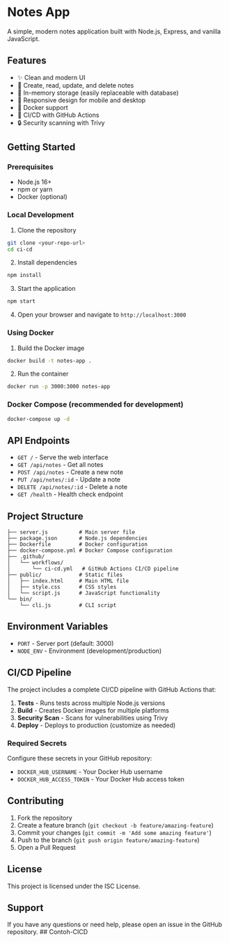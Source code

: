 # Notes App

A simple, modern notes application built with Node.js, Express, and vanilla JavaScript.

## Features

- ✨ Clean and modern UI
- 📝 Create, read, update, and delete notes
- 💾 In-memory storage (easily replaceable with database)
- 📱 Responsive design for mobile and desktop
- 🐳 Docker support
- 🚀 CI/CD with GitHub Actions
- 🔒 Security scanning with Trivy

## Getting Started

### Prerequisites

- Node.js 16+
- npm or yarn
- Docker (optional)

### Local Development

1. Clone the repository

```bash
git clone <your-repo-url>
cd ci-cd
```

2. Install dependencies

```bash
npm install
```

3. Start the application

```bash
npm start
```

4. Open your browser and navigate to `http://localhost:3000`

### Using Docker

1. Build the Docker image

```bash
docker build -t notes-app .
```

2. Run the container

```bash
docker run -p 3000:3000 notes-app
```

### Docker Compose (recommended for development)

```bash
docker-compose up -d
```

## API Endpoints

- `GET /` - Serve the web interface
- `GET /api/notes` - Get all notes
- `POST /api/notes` - Create a new note
- `PUT /api/notes/:id` - Update a note
- `DELETE /api/notes/:id` - Delete a note
- `GET /health` - Health check endpoint

## Project Structure

```
├── server.js          # Main server file
├── package.json       # Node.js dependencies
├── Dockerfile         # Docker configuration
├── docker-compose.yml # Docker Compose configuration
├── .github/
│   └── workflows/
│       └── ci-cd.yml   # GitHub Actions CI/CD pipeline
├── public/            # Static files
│   ├── index.html     # Main HTML file
│   ├── style.css      # CSS styles
│   └── script.js      # JavaScript functionality
└── bin/
    └── cli.js         # CLI script
```

## Environment Variables

- `PORT` - Server port (default: 3000)
- `NODE_ENV` - Environment (development/production)

## CI/CD Pipeline

The project includes a complete CI/CD pipeline with GitHub Actions that:

1. **Tests** - Runs tests across multiple Node.js versions
2. **Build** - Creates Docker images for multiple platforms
3. **Security Scan** - Scans for vulnerabilities using Trivy
4. **Deploy** - Deploys to production (customize as needed)

### Required Secrets

Configure these secrets in your GitHub repository:

- `DOCKER_HUB_USERNAME` - Your Docker Hub username
- `DOCKER_HUB_ACCESS_TOKEN` - Your Docker Hub access token

## Contributing

1. Fork the repository
2. Create a feature branch (`git checkout -b feature/amazing-feature`)
3. Commit your changes (`git commit -m 'Add some amazing feature'`)
4. Push to the branch (`git push origin feature/amazing-feature`)
5. Open a Pull Request

## License

This project is licensed under the ISC License.

## Support

If you have any questions or need help, please open an issue in the GitHub repository.
##   C o n t o h - C I C D  
 